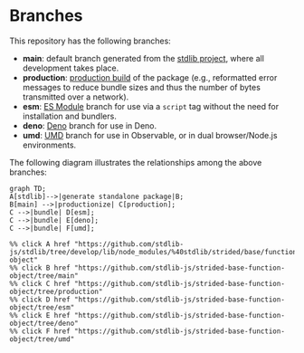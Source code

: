 <!--

@license Apache-2.0

Copyright (c) 2022 The Stdlib Authors.

Licensed under the Apache License, Version 2.0 (the "License");
you may not use this file except in compliance with the License.
You may obtain a copy of the License at

    http://www.apache.org/licenses/LICENSE-2.0

Unless required by applicable law or agreed to in writing, software
distributed under the License is distributed on an "AS IS" BASIS,
WITHOUT WARRANTIES OR CONDITIONS OF ANY KIND, either express or implied.
See the License for the specific language governing permissions and
limitations under the License.

-->

# Branches

This repository has the following branches:

-   **main**: default branch generated from the [stdlib project][stdlib-url], where all development takes place.
-   **production**: [production build][production-url] of the package (e.g., reformatted error messages to reduce bundle sizes and thus the number of bytes transmitted over a network).
-   **esm**: [ES Module][esm-url] branch for use via a `script` tag without the need for installation and bundlers.
-   **deno**: [Deno][deno-url] branch for use in Deno.
-   **umd**: [UMD][umd-url] branch for use in Observable, or in dual browser/Node.js environments.

The following diagram illustrates the relationships among the above branches:

```mermaid
graph TD;
A[stdlib]-->|generate standalone package|B;
B[main] -->|productionize| C[production];
C -->|bundle| D[esm];
C -->|bundle| E[deno];
C -->|bundle| F[umd];

%% click A href "https://github.com/stdlib-js/stdlib/tree/develop/lib/node_modules/%40stdlib/strided/base/function-object"
%% click B href "https://github.com/stdlib-js/strided-base-function-object/tree/main"
%% click C href "https://github.com/stdlib-js/strided-base-function-object/tree/production"
%% click D href "https://github.com/stdlib-js/strided-base-function-object/tree/esm"
%% click E href "https://github.com/stdlib-js/strided-base-function-object/tree/deno"
%% click F href "https://github.com/stdlib-js/strided-base-function-object/tree/umd"
```

[stdlib-url]: https://github.com/stdlib-js/stdlib/tree/develop/lib/node_modules/%40stdlib/strided/base/function-object
[production-url]: https://github.com/stdlib-js/strided-base-function-object/tree/production
[deno-url]: https://github.com/stdlib-js/strided-base-function-object/tree/deno
[umd-url]: https://github.com/stdlib-js/strided-base-function-object/tree/umd
[esm-url]: https://github.com/stdlib-js/strided-base-function-object/tree/esm